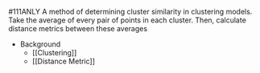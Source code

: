#111ANLY 
A method of determining cluster similarity in clustering models. Take the average of every pair of points in each cluster. Then, calculate distance metrics between these averages

- Background
	- [[Clustering]]
	- [[Distance Metric]]